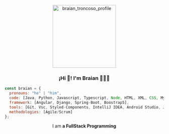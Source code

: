 <p align="center">
  <img align="center" width="200" src="https://github.com/BraianTroncoso/BraianTroncoso/assets/95662710/c996c620-741e-46d7-92b4-7c94d200cf71" alt="braian_troncoso_profile" />
</p>
<h3 align="center">¡Hi 👋! I'm Braian 👨🏻‍💻</h3>

```javascript
const braian = {
  pronouns: "he" | "him",
  code: [Java, Python, Javascript, Typescript, Node, HTML, XML, CSS, MySQL, PostgreSQL, MongoDB],
  framework: [Angular, Django, Spring-Boot, Boostrap5],
  tools: [Git, Vsc, Styled-Components, IntelliJ IDEA, Android Studio, Jira, Figma, Canva, Linux, Postman, Swagger, Docker],
  methodologies: [Agile/Scrum]
};
```
<p align="center">I am <strong> a FullStack Programming</strong></p>
